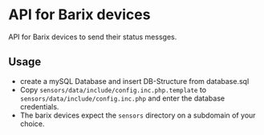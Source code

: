 # API for Barix devices

API for Barix devices to send their status messges.

## Usage
* create a mySQL Database and insert DB-Structure from database.sql
* Copy `sensors/data/include/config.inc.php.template` to `sensors/data/include/config.inc.php` and enter the database credentials.
* The barix devices expect the `sensors` directory on a subdomain of your choice.
